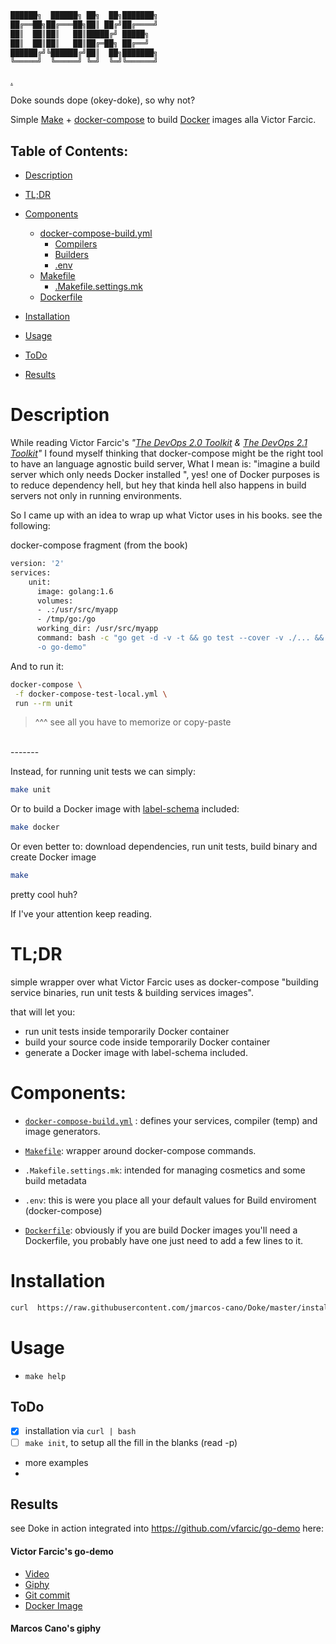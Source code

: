 
```bash
██████╗  ██████╗ ██╗  ██╗███████╗
██╔══██╗██╔═══██╗██║ ██╔╝██╔════╝
██║  ██║██║   ██║█████╔╝ █████╗  
██║  ██║██║   ██║██╔═██╗ ██╔══╝  
██████╔╝╚██████╔╝██║  ██╗███████╗
╚═════╝  ╚═════╝ ╚═╝  ╚═╝╚══════╝
```
[.](https://github.com/jmarcos-cano)

Doke sounds dope (okey-doke), so why not?

Simple [Make](https://www.gnu.org/gnu/gnu.html) + [docker-compose](https://docs.docker.com/compose/) to build [Docker](https://docs.docker.com/) images alla Victor Farcic.


Table of Contents:
-----

- [Description](#description) 
- [TL;DR](#tl-dr)
- [Components](#components)
  - [docker-compose-build.yml](./docs/docker-compose.md)
    - [Compilers](./docs/compilers.md)
    - [Builders](./docs/builders.md)
    - [.env](./docs/env.md)
  - [Makefile](./docs/makefile.md)
    - [.Makefile.settings.mk](./docs/makefile.settings.mk)
  - [Dockerfile](./docs/dockerfile.md)

- [Installation](#installation)
- [Usage](#usage)
- [ToDo](#todo)
- [Results](#results)

# Description 

While reading Victor Farcic's *"[The DevOps 2.0 Toolkit](https://www.amazon.com/dp/B01BJ4V66M) & [The DevOps 2.1 Toolkit](https://www.amazon.com/dp/B01N25BVHX)"* I found myself thinking that docker-compose might be the right tool to have an language agnostic build server, What I mean is: "imagine a build server which only needs Docker installed ", yes! one of Docker purposes is to reduce dependency hell, but hey that kinda hell also happens in build servers not only in running environments. 

So I came up with an idea to wrap up what Victor uses in his books. see the following:

docker-compose fragment (from the book)
``` bash
version: '2'
services:
	unit:
	  image: golang:1.6
	  volumes:
	  - .:/usr/src/myapp
	  - /tmp/go:/go
	  working_dir: /usr/src/myapp
	  command: bash -c "go get -d -v -t && go test --cover -v ./... && go build -v\
	  -o go-demo"
```

And to run it:
```bash 
docker-compose \
 -f docker-compose-test-local.yml \
 run --rm unit
```

> ^^^ see all you have to memorize or copy-paste


<br>
-------

Instead, for running unit tests we can simply:

```bash
make unit 
```

Or to build a Docker image with [label-schema](http://label-schema.org/rc1/) included:
 
```bash
make docker
```
Or even better to: download dependencies, run unit tests, build binary and create Docker image

```bash
make
```

pretty cool huh? 

If I've your attention keep reading.

# TL;DR

simple wrapper over what Victor Farcic uses as docker-compose "building service binaries, run unit tests & building services images".

that will let you:

- run unit tests inside temporarily Docker container  
- build your source code inside temporarily Docker container
- generate a Docker image with label-schema included.



# Components:

- [`docker-compose-build.yml`](docs/docker-compose.md) : defines your services, compiler (temp) and image generators.
- [`Makefile`](docs/makefile.md): wrapper around docker-compose commands.
- `.Makefile.settings.mk`: intended for managing cosmetics and some build metadata
- `.env`: this is were you place all your default values for Build enviroment (docker-compose)

- [`Dockerfile`](./docs/dockerfile.md): obviously if you are build Docker images you'll need a Dockerfile, you probably have one just need to add a few lines to it.


# Installation

```bash
curl  https://raw.githubusercontent.com/jmarcos-cano/Doke/master/installation/install.sh |bash
```

# Usage

- `make help` 


## ToDo

- [x] installation via `curl | bash`
- [ ] `make init`, to setup all the fill in the blanks (read -p)
- more examples
- 

## Results
see Doke in action integrated into https://github.com/vfarcic/go-demo here:

#### Victor Farcic's go-demo
- [Video](https://youtu.be/0QPSralpSIs)
- [Giphy](https://giphy.com/gifs/HCG0ajCFb6xS8/html5)
- [Git commit ](https://github.com/jmarcos-cano/go-demo/commit/85cab3a5626eb38f7f713715ed3132204e274e2d)
- [Docker Image](https://hub.docker.com/r/mcano/go-demo/)

#### Marcos Cano's giphy